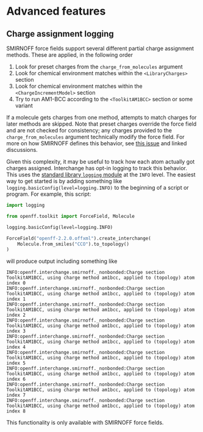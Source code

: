 # Advanced features

## Charge assignment logging

SMIRNOFF force fields support several different partial charge assignment methods. These are applied, in the following order

1. Look for preset charges from the `charge_from_molecules` argument
1. Look for chemical environment matches within the `<LibraryCharges>` section
1. Look for chemical environment matches within the `<ChargeIncrementModel>` section
1. Try to run AM1-BCC according to the `<ToolkitAM1BCC>` section or some variant 

If a molecule gets charges from one method, attempts to match charges for later methods are skipped. Note that preset charges override the force field and are not checked for consistency; any charges provided to the `charge_from_molecules` argument technically modify the force field. For more on how SMIRNOFF defines this behavior, see [this issue](https://github.com/openforcefield/standards/issues/68) and linked discussions.

Given this complexity, it may be useful to track how each atom actually got charges assigned. Interchange has opt-in logging to track this behavior. This uses the [standard library `logging` module](https://docs.python.org/3/library/logging.html) at the `INFO` level. The easiest way to get started is by adding something like `logging.basicConfig(level=logging.INFO)` to the beginning of a script or program. For example, this script:

```python
import logging

from openff.toolkit import ForceField, Molecule

logging.basicConfig(level=logging.INFO)

ForceField("openff-2.2.0.offxml").create_interchange(
    Molecule.from_smiles("CCO").to_topology()
)
```

will produce output including something like

```shell
INFO:openff.interchange.smirnoff._nonbonded:Charge section ToolkitAM1BCC, using charge method am1bcc, applied to (topology) atom index 0
INFO:openff.interchange.smirnoff._nonbonded:Charge section ToolkitAM1BCC, using charge method am1bcc, applied to (topology) atom index 1
INFO:openff.interchange.smirnoff._nonbonded:Charge section ToolkitAM1BCC, using charge method am1bcc, applied to (topology) atom index 2
INFO:openff.interchange.smirnoff._nonbonded:Charge section ToolkitAM1BCC, using charge method am1bcc, applied to (topology) atom index 3
INFO:openff.interchange.smirnoff._nonbonded:Charge section ToolkitAM1BCC, using charge method am1bcc, applied to (topology) atom index 4
INFO:openff.interchange.smirnoff._nonbonded:Charge section ToolkitAM1BCC, using charge method am1bcc, applied to (topology) atom index 5
INFO:openff.interchange.smirnoff._nonbonded:Charge section ToolkitAM1BCC, using charge method am1bcc, applied to (topology) atom index 6
INFO:openff.interchange.smirnoff._nonbonded:Charge section ToolkitAM1BCC, using charge method am1bcc, applied to (topology) atom index 7
INFO:openff.interchange.smirnoff._nonbonded:Charge section ToolkitAM1BCC, using charge method am1bcc, applied to (topology) atom index 8
```

This functionality is only available with SMIRNOFF force fields.
